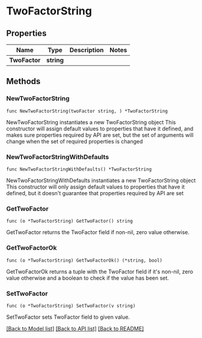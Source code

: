 # TwoFactorString

## Properties

Name | Type | Description | Notes
------------ | ------------- | ------------- | -------------
**TwoFactor** | **string** |  | 

## Methods

### NewTwoFactorString

`func NewTwoFactorString(twoFactor string, ) *TwoFactorString`

NewTwoFactorString instantiates a new TwoFactorString object
This constructor will assign default values to properties that have it defined,
and makes sure properties required by API are set, but the set of arguments
will change when the set of required properties is changed

### NewTwoFactorStringWithDefaults

`func NewTwoFactorStringWithDefaults() *TwoFactorString`

NewTwoFactorStringWithDefaults instantiates a new TwoFactorString object
This constructor will only assign default values to properties that have it defined,
but it doesn't guarantee that properties required by API are set

### GetTwoFactor

`func (o *TwoFactorString) GetTwoFactor() string`

GetTwoFactor returns the TwoFactor field if non-nil, zero value otherwise.

### GetTwoFactorOk

`func (o *TwoFactorString) GetTwoFactorOk() (*string, bool)`

GetTwoFactorOk returns a tuple with the TwoFactor field if it's non-nil, zero value otherwise
and a boolean to check if the value has been set.

### SetTwoFactor

`func (o *TwoFactorString) SetTwoFactor(v string)`

SetTwoFactor sets TwoFactor field to given value.



[[Back to Model list]](../README.md#documentation-for-models) [[Back to API list]](../README.md#documentation-for-api-endpoints) [[Back to README]](../README.md)


